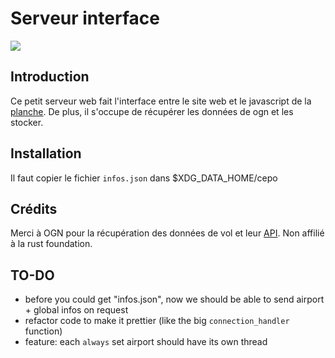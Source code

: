 # Serveur interface
[![](https://tokei.rs/b1/github/planche-electronique/cepo)](https://github.com/planche-electronique/cepo)
## Introduction

Ce petit serveur web fait l'interface entre le site web et le javascript de la
[planche](http://github.com:planche-electronique/eplanche). De plus, il
s'occupe de récupérer les données de ogn et les stocker.

## Installation

Il faut copier le fichier `infos.json` dans $XDG_DATA_HOME/cepo

## Crédits
Merci à OGN pour la récupération des données de vol et leur [API](https://gitlab.com/davischappins/ogn-flightbook/-/blob/master/doc/API.md).
Non affilié à la rust foundation.

## TO-DO
- before you could get "infos.json", now we should be able to send airport +
global infos on request
- refactor code to make it prettier (like the big `connection_handler` function)
- feature: each `always` set airport should have its own thread

